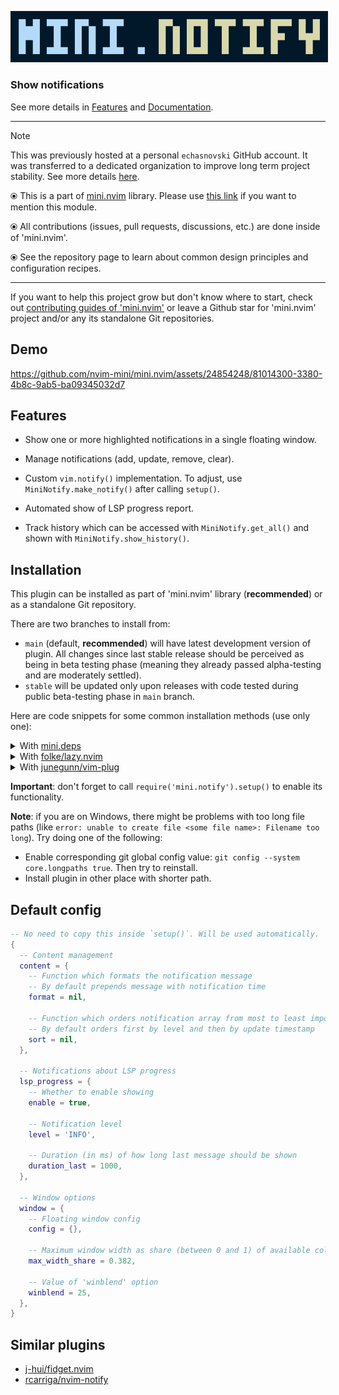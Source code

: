 <p align="center"> <img src="https://github.com/nvim-mini/assets/blob/main/logo-2/logo-notify_readme.png?raw=true" alt="mini.notify" style="max-width:100%;border:solid 2px"/> </p>

### Show notifications

See more details in [Features](#features) and [Documentation](../doc/mini-notify.txt).

---

> [!NOTE]
> This was previously hosted at a personal `echasnovski` GitHub account. It was transferred to a dedicated organization to improve long term project stability. See more details [here](https://github.com/nvim-mini/mini.nvim/discussions/1970).

⦿ This is a part of [mini.nvim](https://github.com/nvim-mini/mini.nvim) library. Please use [this link](https://github.com/nvim-mini/mini.nvim/blob/main/readmes/mini-notify.md) if you want to mention this module.

⦿ All contributions (issues, pull requests, discussions, etc.) are done inside of 'mini.nvim'.

⦿ See the repository page to learn about common design principles and configuration recipes.

---

If you want to help this project grow but don't know where to start, check out [contributing guides of 'mini.nvim'](https://github.com/nvim-mini/mini.nvim/blob/main/CONTRIBUTING.md) or leave a Github star for 'mini.nvim' project and/or any its standalone Git repositories.

## Demo

<!-- Demo source: https://github.com/nvim-mini/assets/blob/main/demo/demo-notify.mp4 -->
https://github.com/nvim-mini/mini.nvim/assets/24854248/81014300-3380-4b8c-9ab5-ba09345032d7

## Features

- Show one or more highlighted notifications in a single floating window.

- Manage notifications (add, update, remove, clear).

- Custom `vim.notify()` implementation. To adjust, use `MiniNotify.make_notify()` after calling `setup()`.

- Automated show of LSP progress report.

- Track history which can be accessed with `MiniNotify.get_all()` and shown with `MiniNotify.show_history()`.

## Installation

This plugin can be installed as part of 'mini.nvim' library (**recommended**) or as a standalone Git repository.

There are two branches to install from:

- `main` (default, **recommended**) will have latest development version of plugin. All changes since last stable release should be perceived as being in beta testing phase (meaning they already passed alpha-testing and are moderately settled).
- `stable` will be updated only upon releases with code tested during public beta-testing phase in `main` branch.

Here are code snippets for some common installation methods (use only one):

<details>
<summary>With <a href="https://github.com/nvim-mini/mini.nvim/blob/main/readmes/mini-deps.md">mini.deps</a></summary>

- 'mini.nvim' library:

    | Branch | Code snippet                                  |
    |--------|-----------------------------------------------|
    | Main   | *Follow recommended ‘mini.deps’ installation* |
    | Stable | *Follow recommended ‘mini.deps’ installation* |

- Standalone plugin:

    | Branch | Code snippet                                                     |
    |--------|------------------------------------------------------------------|
    | Main   | `add(‘nvim-mini/mini.notify’)`                                   |
    | Stable | `add({ source = ‘nvim-mini/mini.notify’, checkout = ‘stable’ })` |

</details>

<details>
<summary>With <a href="https://github.com/folke/lazy.nvim">folke/lazy.nvim</a></summary>

- 'mini.nvim' library:

    | Branch | Code snippet                                  |
    |--------|-----------------------------------------------|
    | Main   | `{ 'nvim-mini/mini.nvim', version = false },` |
    | Stable | `{ 'nvim-mini/mini.nvim', version = '*' },`   |

- Standalone plugin:

    | Branch | Code snippet                                    |
    |--------|-------------------------------------------------|
    | Main   | `{ 'nvim-mini/mini.notify', version = false },` |
    | Stable | `{ 'nvim-mini/mini.notify', version = '*' },`   |

</details>

<details>
<summary>With <a href="https://github.com/junegunn/vim-plug">junegunn/vim-plug</a></summary>

- 'mini.nvim' library:

    | Branch | Code snippet                                         |
    |--------|------------------------------------------------------|
    | Main   | `Plug 'nvim-mini/mini.nvim'`                         |
    | Stable | `Plug 'nvim-mini/mini.nvim', { 'branch': 'stable' }` |

- Standalone plugin:

    | Branch | Code snippet                                           |
    |--------|--------------------------------------------------------|
    | Main   | `Plug 'nvim-mini/mini.notify'`                         |
    | Stable | `Plug 'nvim-mini/mini.notify', { 'branch': 'stable' }` |

</details>

**Important**: don't forget to call `require('mini.notify').setup()` to enable its functionality.

**Note**: if you are on Windows, there might be problems with too long file paths (like `error: unable to create file <some file name>: Filename too long`). Try doing one of the following:

- Enable corresponding git global config value: `git config --system core.longpaths true`. Then try to reinstall.
- Install plugin in other place with shorter path.

## Default config

```lua
-- No need to copy this inside `setup()`. Will be used automatically.
{
  -- Content management
  content = {
    -- Function which formats the notification message
    -- By default prepends message with notification time
    format = nil,

    -- Function which orders notification array from most to least important
    -- By default orders first by level and then by update timestamp
    sort = nil,
  },

  -- Notifications about LSP progress
  lsp_progress = {
    -- Whether to enable showing
    enable = true,

    -- Notification level
    level = 'INFO',

    -- Duration (in ms) of how long last message should be shown
    duration_last = 1000,
  },

  -- Window options
  window = {
    -- Floating window config
    config = {},

    -- Maximum window width as share (between 0 and 1) of available columns
    max_width_share = 0.382,

    -- Value of 'winblend' option
    winblend = 25,
  },
}
```

## Similar plugins

- [j-hui/fidget.nvim](https://github.com/j-hui/fidget.nvim)
- [rcarriga/nvim-notify](https://github.com/rcarriga/nvim-notify)
